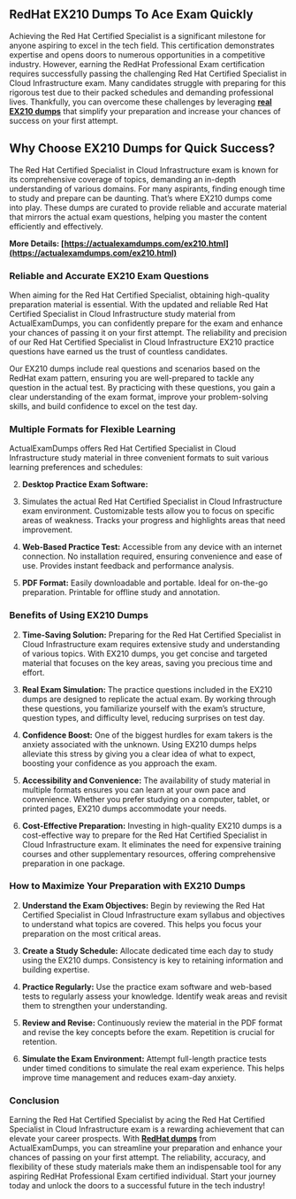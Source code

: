 ## **RedHat**  **EX210 Dumps To Ace Exam Quickly**

Achieving the Red Hat Certified Specialist is a significant milestone for anyone aspiring to excel in the tech field. This certification demonstrates expertise and opens doors to numerous opportunities in a competitive industry. However, earning the RedHat Professional Exam certification requires successfully passing the challenging Red Hat Certified Specialist in Cloud Infrastructure exam. Many candidates struggle with preparing for this rigorous test due to their packed schedules and demanding professional lives. Thankfully, you can overcome these challenges by leveraging  **[real EX210 dumps](https://actualexamdumps.com/ex210.html)**  that simplify your preparation and increase your chances of success on your first attempt.

## **Why Choose EX210 Dumps for Quick Success?**

The Red Hat Certified Specialist in Cloud Infrastructure exam is known for its comprehensive coverage of topics, demanding an in-depth understanding of various domains. For many aspirants, finding enough time to study and prepare can be daunting. That’s where EX210 dumps come into play. These dumps are curated to provide reliable and accurate material that mirrors the actual exam questions, helping you master the content efficiently and effectively.

**More Details:  [https://actualexamdumps.com/ex210.html](https://actualexamdumps.com/ex210.html)**

### **Reliable and Accurate EX210 Exam Questions**

When aiming for the Red Hat Certified Specialist, obtaining high-quality preparation material is essential. With the updated and reliable Red Hat Certified Specialist in Cloud Infrastructure study material from ActualExamDumps, you can confidently prepare for the exam and enhance your chances of passing it on your first attempt. The reliability and precision of our Red Hat Certified Specialist in Cloud Infrastructure EX210 practice questions have earned us the trust of countless candidates.

Our EX210 dumps include real questions and scenarios based on the RedHat exam pattern, ensuring you are well-prepared to tackle any question in the actual test. By practicing with these questions, you gain a clear understanding of the exam format, improve your problem-solving skills, and build confidence to excel on the test day.

### **Multiple Formats for Flexible Learning**

ActualExamDumps offers Red Hat Certified Specialist in Cloud Infrastructure study material in three convenient formats to suit various learning preferences and schedules:

2.  **Desktop Practice Exam Software:**
    
3.  Simulates the actual Red Hat Certified Specialist in Cloud Infrastructure exam environment. Customizable tests allow you to focus on specific areas of weakness. Tracks your progress and highlights areas that need improvement.
    
4.  **Web-Based Practice Test:**  Accessible from any device with an internet connection. No installation required, ensuring convenience and ease of use. Provides instant feedback and performance analysis.
    
5.  **PDF Format:**  Easily downloadable and portable. Ideal for on-the-go preparation. Printable for offline study and annotation.
    

### **Benefits of Using EX210 Dumps**

2.  **Time-Saving Solution:**  Preparing for the Red Hat Certified Specialist in Cloud Infrastructure exam requires extensive study and understanding of various topics. With EX210 dumps, you get concise and targeted material that focuses on the key areas, saving you precious time and effort.
    
3.  **Real Exam Simulation:**  The practice questions included in the EX210 dumps are designed to replicate the actual exam. By working through these questions, you familiarize yourself with the exam’s structure, question types, and difficulty level, reducing surprises on test day.
    
4.  **Confidence Boost:**  One of the biggest hurdles for exam takers is the anxiety associated with the unknown. Using EX210 dumps helps alleviate this stress by giving you a clear idea of what to expect, boosting your confidence as you approach the exam.
    
5.  **Accessibility and Convenience:**  The availability of study material in multiple formats ensures you can learn at your own pace and convenience. Whether you prefer studying on a computer, tablet, or printed pages, EX210 dumps accommodate your needs.
    
6.  **Cost-Effective Preparation:**  Investing in high-quality EX210 dumps is a cost-effective way to prepare for the Red Hat Certified Specialist in Cloud Infrastructure exam. It eliminates the need for expensive training courses and other supplementary resources, offering comprehensive preparation in one package.
    

### **How to Maximize Your Preparation with EX210 Dumps**

2.  **Understand the Exam Objectives:**  Begin by reviewing the Red Hat Certified Specialist in Cloud Infrastructure exam syllabus and objectives to understand what topics are covered. This helps you focus your preparation on the most critical areas.
    
3.  **Create a Study Schedule:**  Allocate dedicated time each day to study using the EX210 dumps. Consistency is key to retaining information and building expertise.
    
4.  **Practice Regularly:**  Use the practice exam software and web-based tests to regularly assess your knowledge. Identify weak areas and revisit them to strengthen your understanding.
    
5.  **Review and Revise:**  Continuously review the material in the PDF format and revise the key concepts before the exam. Repetition is crucial for retention.
    
6.  **Simulate the Exam Environment:**  Attempt full-length practice tests under timed conditions to simulate the real exam experience. This helps improve time management and reduces exam-day anxiety.
    

### **Conclusion**

Earning the Red Hat Certified Specialist by acing the Red Hat Certified Specialist in Cloud Infrastructure exam is a rewarding achievement that can elevate your career prospects. With  **[RedHat dumps](https://actualexamdumps.com/redhat-certification.html)**  from ActualExamDumps, you can streamline your preparation and enhance your chances of passing on your first attempt. The reliability, accuracy, and flexibility of these study materials make them an indispensable tool for any aspiring RedHat Professional Exam certified individual. Start your journey today and unlock the doors to a successful future in the tech industry!
